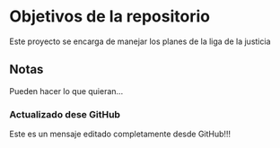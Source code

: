 # Objetivos de la repositorio

Este proyecto se encarga de manejar los planes de la liga de la justicia


## Notas
Pueden hacer lo que quieran...

### Actualizado dese GitHub
Este es un mensaje editado completamente desde GitHub!!!
